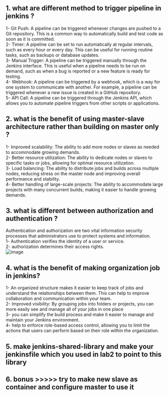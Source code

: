 ## 1. what are different method to trigger pipeline in jenkins ? 
  1- Git Push: A pipeline can be triggered whenever changes are pushed to a Git repository. This is a common way to automatically build and test code as soon as it is committed.   <br>
  2- Timer: A pipeline can be set to run automatically at regular intervals, such as every hour or every day. This can be useful for running routine tasks, such as backups or database updates.   
  3- Manual Trigger: A pipeline can be triggered manually through the Jenkins interface. This is useful when a pipeline needs to be run on demand, such as when a bug is reported or a new feature is ready for testing.   
  4- Webhook: A pipeline can be triggered by a webhook, which is a way for one system to communicate with another. For example, a pipeline can be triggered whenever a new issue is created in a GitHub repository.   
  5- API Call: A pipeline can be triggered through the Jenkins API, which allows you to automate pipeline triggers from other scripts or applications.
## 2. what is the benefit of using master-slave architecture rather than building on master only ?
  1- Improved scalability: The ability to add more nodes or slaves as needed to accommodate growing demands. <br>
  2- Better resource utilization: The ability to dedicate nodes or slaves to specific tasks or jobs, allowing for optimal resource utilization. <br>
  3- Load balancing: The ability to distribute jobs and builds across multiple nodes, reducing stress on the master node and improving overall performance and stability. <br>
  4- Better handling of large-scale projects: The ability to accommodate large projects with many concurrent builds, making it easier to handle growing demands. <br>

## 3. what is different between authorization and authentication ? 
  Authentication and authorization are two vital information security processes that administrators use to protect systems and information.  <br>
  1- Authentication verifies the identity of a user or service. <br>
  2- authorization determines their access rights. <br>
   ![image](https://user-images.githubusercontent.com/28235504/218261406-40aa346b-540f-4cc5-bde8-ab32cc5f3a5b.png)

## 4. what is the benefit of making organization job in jenkins?
  1-  An organized structure makes it easier to keep track of jobs and understand the relationships between them. This can help to improve collaboration and communication within your team. <br>
  2- Improved visibility: By grouping jobs into folders or projects, you can more easily see and manage all of your jobs in one place <br>
  3- you can simplify the build process and make it easier to manage and maintain your Jenkins environment. <br>
  4- help to enforce role-based access control, allowing you to limit the actions that users can perform based on their role within the organization. <br>
  
## 5. make jenkins-shared-library and make your jenkinsfile which you used in lab2 to point to this library 

## 6. bonus >>>>> try to make new slave as container and configure master to use it 
